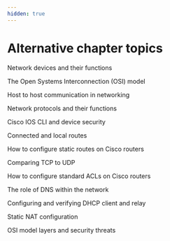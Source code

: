 ```yaml
---
hidden: true
---
```


# Alternative chapter topics

Network devices and their functions

The Open Systems Interconnection (OSI) model

Host to host communication in networking

Network protocols and their functions

Cisco IOS CLI and device security

Connected and local routes

How to configure static routes on Cisco routers

Comparing TCP to UDP

How to configure standard ACLs on Cisco routers

The role of DNS within the network

Configuring and verifying DHCP client and relay

Static NAT configuration

OSI model layers and security threats
